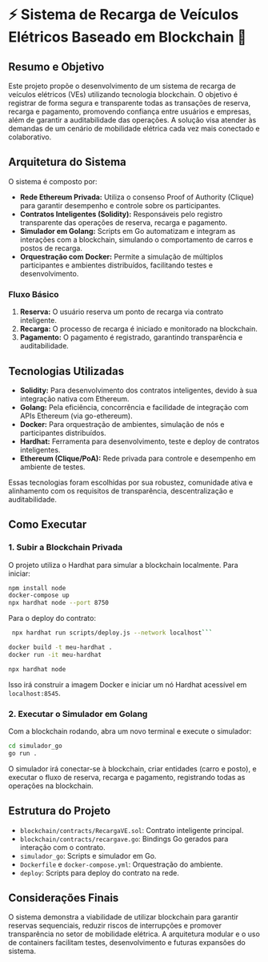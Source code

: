 # ⚡ Sistema de Recarga de Veículos Elétricos Baseado em Blockchain 🔗


## Resumo e Objetivo

Este projeto propõe o desenvolvimento de um sistema de recarga de veículos elétricos (VEs) utilizando tecnologia blockchain. O objetivo é registrar de forma segura e transparente todas as transações de reserva, recarga e pagamento, promovendo confiança entre usuários e empresas, além de garantir a auditabilidade das operações. A solução visa atender às demandas de um cenário de mobilidade elétrica cada vez mais conectado e colaborativo.

## Arquitetura do Sistema

O sistema é composto por:

- **Rede Ethereum Privada:** Utiliza o consenso Proof of Authority (Clique) para garantir desempenho e controle sobre os participantes.
- **Contratos Inteligentes (Solidity):** Responsáveis pelo registro transparente das operações de reserva, recarga e pagamento.
- **Simulador em Golang:** Scripts em Go automatizam e integram as interações com a blockchain, simulando o comportamento de carros e postos de recarga.
- **Orquestração com Docker:** Permite a simulação de múltiplos participantes e ambientes distribuídos, facilitando testes e desenvolvimento.

### Fluxo Básico

1. **Reserva:** O usuário reserva um ponto de recarga via contrato inteligente.
2. **Recarga:** O processo de recarga é iniciado e monitorado na blockchain.
3. **Pagamento:** O pagamento é registrado, garantindo transparência e auditabilidade.

## Tecnologias Utilizadas

- **Solidity:** Para desenvolvimento dos contratos inteligentes, devido à sua integração nativa com Ethereum.
- **Golang:** Pela eficiência, concorrência e facilidade de integração com APIs Ethereum (via go-ethereum).
- **Docker:** Para orquestração de ambientes, simulação de nós e participantes distribuídos.
- **Hardhat:** Ferramenta para desenvolvimento, teste e deploy de contratos inteligentes.
- **Ethereum (Clique/PoA):** Rede privada para controle e desempenho em ambiente de testes.

Essas tecnologias foram escolhidas por sua robustez, comunidade ativa e alinhamento com os requisitos de transparência, descentralização e auditabilidade.

## Como Executar

### 1. Subir a Blockchain Privada

O projeto utiliza o Hardhat para simular a blockchain localmente. Para iniciar:

```sh
npm install node
docker-compose up
npx hardhat node --port 8750
```

Para o deploy do contrato:
```sh
 npx hardhat run scripts/deploy.js --network localhost```
```

```sh
docker build -t meu-hardhat .
docker run -it meu-hardhat

npx hardhat node
```

Isso irá construir a imagem Docker e iniciar um nó Hardhat acessível em `localhost:8545`.

### 2. Executar o Simulador em Golang

Com a blockchain rodando, abra um novo terminal e execute o simulador:

```sh
cd simulador_go
go run .
```

O simulador irá conectar-se à blockchain, criar entidades (carro e posto), e executar o fluxo de reserva, recarga e pagamento, registrando todas as operações na blockchain.

## Estrutura do Projeto

- `blockchain/contracts/RecargaVE.sol`: Contrato inteligente principal.
- `blockchain/contracts/recargave.go`: Bindings Go gerados para interação com o contrato.
- `simulador_go`: Scripts e simulador em Go.
- `Dockerfile` e `docker-compose.yml`: Orquestração do ambiente.
- `deploy`: Scripts para deploy do contrato na rede.

## Considerações Finais

O sistema demonstra a viabilidade de utilizar blockchain para garantir reservas sequenciais, reduzir riscos de interrupções e promover transparência no setor de mobilidade elétrica. A arquitetura modular e o uso de containers facilitam testes, desenvolvimento e futuras expansões do sistema.
